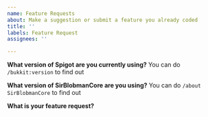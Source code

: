 ```yaml
---
name: Feature Requests
about: Make a suggestion or submit a feature you already coded
title: ''
labels: Feature Request
assignees: ''

---
```


**What version of Spigot are you currently using?**
You can do `/bukkit:version` to find out

**What version of SirBlobmanCore are you using?**
You can do `/about SirBlobmanCore` to find out

**What is your feature request?**

